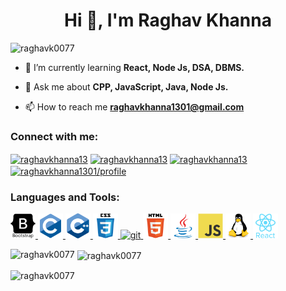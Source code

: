 <h1 align="center">Hi 👋, I'm Raghav Khanna</h1>
<p align="left"> <img src="https://komarev.com/ghpvc/?username=raghavk0077&label=Profile%20views&color=0e75b6&style=flat" alt="raghavk0077" /> </p>

- 🌱 I’m currently learning **React, Node Js, DSA, DBMS.**

- 💬 Ask me about **CPP, JavaScript, Java, Node Js.**

- 📫 How to reach me **raghavkhanna1301@gmail.com**

<h3 align="left">Connect with me:</h3>
<p align="left">
<a href="https://linkedin.com/in/raghavkhanna13" target="blank"><img align="center" src="https://raw.githubusercontent.com/rahuldkjain/github-profile-readme-generator/master/src/images/icons/Social/linked-in-alt.svg" alt="raghavkhanna13" height="30" width="40" /></a>
<a href="https://instagram.com/raghavkhanna13" target="blank"><img align="center" src="https://raw.githubusercontent.com/rahuldkjain/github-profile-readme-generator/master/src/images/icons/Social/instagram.svg" alt="raghavkhanna13" height="30" width="40" /></a>
<a href="https://www.leetcode.com/raghavkhanna13" target="blank"><img align="center" src="https://raw.githubusercontent.com/rahuldkjain/github-profile-readme-generator/master/src/images/icons/Social/leet-code.svg" alt="raghavkhanna13" height="30" width="40" /></a>
<a href="https://auth.geeksforgeeks.org/user/raghavkhanna1301/profile" target="blank"><img align="center" src="https://raw.githubusercontent.com/rahuldkjain/github-profile-readme-generator/master/src/images/icons/Social/geeks-for-geeks.svg" alt="raghavkhanna1301/profile" height="30" width="40" /></a>
</p>

<h3 align="left">Languages and Tools:</h3>
<p align="left"> <a href="https://getbootstrap.com" target="_blank" rel="noreferrer"> <img src="https://raw.githubusercontent.com/devicons/devicon/master/icons/bootstrap/bootstrap-plain-wordmark.svg" alt="bootstrap" width="40" height="40"/> </a> <a href="https://www.cprogramming.com/" target="_blank" rel="noreferrer"> <img src="https://raw.githubusercontent.com/devicons/devicon/master/icons/c/c-original.svg" alt="c" width="40" height="40"/> </a> <a href="https://www.w3schools.com/cpp/" target="_blank" rel="noreferrer"> <img src="https://raw.githubusercontent.com/devicons/devicon/master/icons/cplusplus/cplusplus-original.svg" alt="cplusplus" width="40" height="40"/> </a> <a href="https://www.w3schools.com/css/" target="_blank" rel="noreferrer"> <img src="https://raw.githubusercontent.com/devicons/devicon/master/icons/css3/css3-original-wordmark.svg" alt="css3" width="40" height="40"/> </a> <a href="https://git-scm.com/" target="_blank" rel="noreferrer"> <img src="https://www.vectorlogo.zone/logos/git-scm/git-scm-icon.svg" alt="git" width="40" height="40"/> </a> <a href="https://www.w3.org/html/" target="_blank" rel="noreferrer"> <img src="https://raw.githubusercontent.com/devicons/devicon/master/icons/html5/html5-original-wordmark.svg" alt="html5" width="40" height="40"/> </a> <a href="https://www.java.com" target="_blank" rel="noreferrer"> <img src="https://raw.githubusercontent.com/devicons/devicon/master/icons/java/java-original.svg" alt="java" width="40" height="40"/> </a> <a href="https://developer.mozilla.org/en-US/docs/Web/JavaScript" target="_blank" rel="noreferrer"> <img src="https://raw.githubusercontent.com/devicons/devicon/master/icons/javascript/javascript-original.svg" alt="javascript" width="40" height="40"/> </a> <a href="https://www.linux.org/" target="_blank" rel="noreferrer"> <img src="https://raw.githubusercontent.com/devicons/devicon/master/icons/linux/linux-original.svg" alt="linux" width="40" height="40"/> </a> <a href="https://reactjs.org/" target="_blank" rel="noreferrer"> <img src="https://raw.githubusercontent.com/devicons/devicon/master/icons/react/react-original-wordmark.svg" alt="react" width="40" height="40"/> </a> </p>

<p><img align="left" src="https://github-readme-stats.vercel.app/api/top-langs?username=raghavk0077&show_icons=true&locale=en&layout=compact" alt="raghavk0077" /></p>

<p>&nbsp;<img align="center" src="https://github-readme-stats.vercel.app/api?username=raghavk0077&show_icons=true&locale=en" alt="raghavk0077" /></p>

<p><img align="center" src="https://github-readme-streak-stats.herokuapp.com/?user=raghavk0077&" alt="raghavk0077" /></p>
